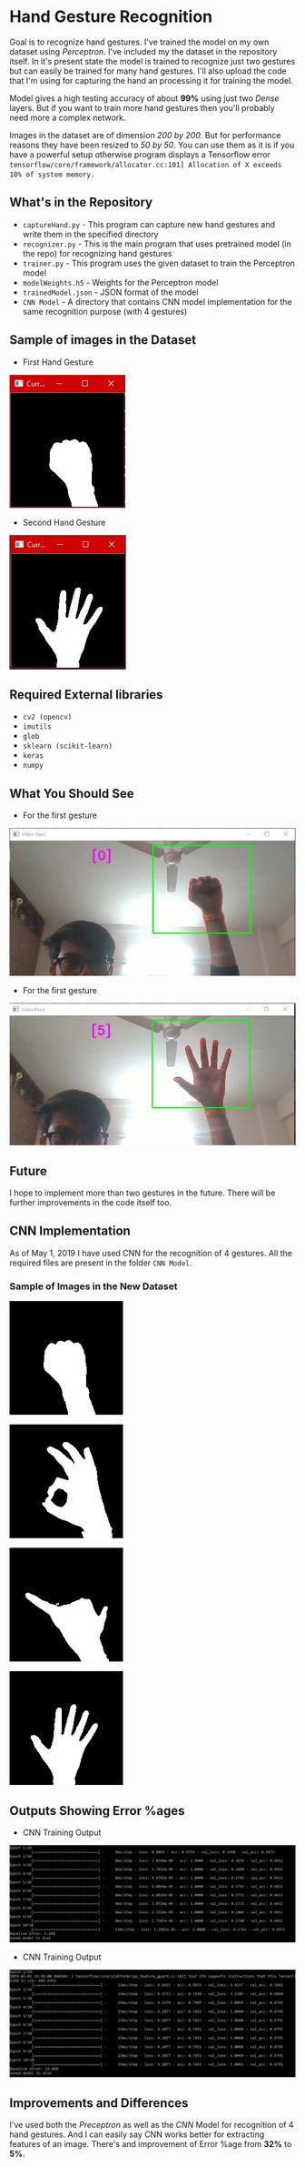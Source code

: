 # Hand Gesture Recognition

Goal is to recognize hand gestures. I've trained the model on my own dataset using *Perceptron*. I've included my the dataset in the repository itself. In it's present state the model is trained to recognize just two gestures but can easily be trained for many hand gestures.
I'll also upload the code that I'm using for capturing the hand an processing it for training the model.

Model gives a high testing accuracy of about **99%** using just two *Dense* layers. But if you want to train more hand gestures then you'll probably need more a complex network.

Images in the dataset are of dimension *200 by 200*. But for performance reasons they have been resized to *50 by 50*. You can use them as it is if you have a powerful setup otherwise program displays a Tensorflow error 
`tensorflow/core/framework/allocator.cc:101] Allocation of X exceeds 10% of system memory.`

## What's in the Repository

* `captureHand.py` - This program can capture new hand gestures and write them in the specified directory
* `recognizer.py` - This is the main program that uses pretrained model (in the repo) for recognizing hand gestures
* `trainer.py` - This program uses the given dataset to train the Perceptron model
* `modelWeights.h5` - Weights for the Perceptron model
* `trainedModel.json` - JSON format of the model
* `CNN Model` - A directory that contains CNN model implementation for the same recognition purpose (with 4 gestures)

## Sample of images in the Dataset

* First Hand Gesture

![firstHandGesture.jpg](firstHandGesture.jpg)

* Second Hand Gesture

![secondHandGesture.jpg](secondHandGesture.jpg)

## Required External libraries

* `cv2 (opencv)`
* `imutils`
* `glob`
* `sklearn (scikit-learn)`
* `keras`
* `numpy`

## What You Should See

* For the first gesture

![output1.jpg](output1.jpg)

* For the first gesture

![output2.jpg](output2.jpg)

## Future

I hope to implement more than two gestures in the future. There will be further improvements in the code itself too.

## CNN Implementation

As of May 1, 2019 I have used CNN for the recognition of 4 gestures. All the required files are present in the folder `CNN Model`.

### Sample of Images in the New Dataset

![gesture0.jpg](CNN%20Model/gesture0.jpg)

![gesture1.jpg](CNN%20Model/gesture1.jpg)

![gesture2.jpg](CNN%20Model/gesture2.jpg)

![gesture5.jpg](CNN%20Model/gesture5.jpg)

## Outputs Showing Error %ages

* CNN Training Output

![CNNoutput.jpg](CNN%20Model/outputCNN.jpg)

* CNN Training Output

![PERCEPTRONoutput.jpg](CNN%20Model/outputPERCEPTRON.jpg)

## Improvements and Differences

I've used both the *Preceptron* as well as the *CNN* Model for recognition of 4 hand gestures. And I can easily say CNN works better for extracting features of an image. There's and improvement of Error %age from **32%** to **5%**.
